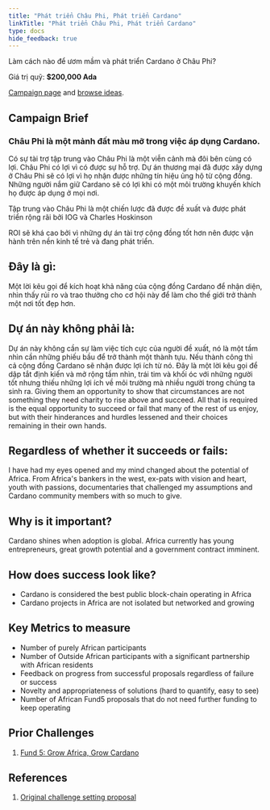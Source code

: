 ```yaml
---
title: "Phát triển Châu Phi, Phát triển Cardano"
linkTitle: "Phát triển Châu Phi, Phát triển Cardano"
type: docs
hide_feedback: true
---
```

Làm cách nào để ươm mầm và phát triển Cardano ở Châu Phi?

Giá trị quỹ: **$200,000 Ada**

[Campaign page](https://cardano.ideascale.com/a/campaign-home/26108) and [browse ideas](https://cardano.ideascale.com/a/ideas/top/campaign-filter/byids/campaigns/26108/stage/unspecified).

## Campaign Brief

### Châu Phi là một mảnh đất màu mỡ trong việc áp dụng Cardano.

Có sự tài trợ tập trung vào Châu Phi là một viễn cảnh mà đôi bên cùng có lợi. Châu Phi có lợi vì có được sự hỗ trợ. Dự án thương mại đã được xây dựng ở Châu Phi sẽ có lợi vì họ nhận được những tín hiệu ủng hộ từ cộng đồng. Những người nắm giữ Cardano sẽ có lợi khi có một môi trường khuyến khích họ được áp dụng ở mọi nơi.

Tập trung vào Châu Phi là một chiến lược đã được đề xuất và được phát triển rộng rãi bởi IOG và Charles Hoskinson

ROI sẽ khá cao bởi vì những dự án tài trợ cộng đồng tốt hơn nên được vận hành trên nền kinh tế trẻ và đang phát triển.

## Đây là gì:

Một lời kêu gọi để kích hoạt khả năng của cộng đồng Cardano để nhận diện, nhìn thấy rủi ro và trao thưởng cho cơ hội này để làm cho thế giới trở thành một nơi tốt đẹp hơn.

## Dự án này không phải là:

Dự án này không cần sự làm việc tích cực của người đề xuất, nó là một tầm nhìn cần những phiếu bầu để trở thành một thành tựu. Nếu thành công thì cả cộng đồng Cardano sẽ nhận được lợi ích từ nó. Đây là một lời kêu gọi để dập tắt định kiến và mở rộng tầm nhìn, trái tim và khối óc với những người tốt nhưng thiếu những lợi ích về môi trường mà nhiều người trong chúng ta sinh ra. Giving them an opportunity to show that circumstances are not something they need charity to rise above and succeed. All that is required is the equal opportunity to succeed or fail that many of the rest of us enjoy, but with their hinderances and hurdles lessened and their choices remaining in their own hands.

## Regardless of whether it succeeds or fails:

I have had my eyes opened and my mind changed about the potential of Africa. From Africa's bankers in the west, ex-pats with vision and heart, youth with passions, documentaries that challenged my assumptions and Cardano community members with so much to give.

## Why is it important?

Cardano shines when adoption is global. Africa currently has young entrepreneurs, great growth potential and a government contract imminent.

## How does success look like?

- Cardano is considered the best public block-chain operating in Africa
- Cardano projects in Africa are not isolated but networked and growing

## Key Metrics to measure

- Number of purely African participants
- Number of Outside African participants with a significant partnership with African residents
- Feedback on progress from successful proposals regardless of failure or success
- Novelty and appropriateness of solutions (hard to quantify, easy to see)
- Number of African Fund5 proposals that do not need further funding to keep operating

## Prior Challenges

1. [Fund 5: Grow Africa, Grow Cardano](https://cardano.ideascale.com/a/campaign-home/25947)

## References

1. [Original challenge setting proposal](https://cardano.ideascale.com/a/dtd/Grow-Africa-Grow-Cardano/333079-48088)
